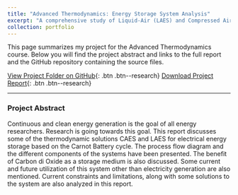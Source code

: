 ```yaml
---
title: "Advanced Thermodynamics: Energy Storage System Analysis"
excerpt: "A comprehensive study of Liquid-Air (LAES) and Compressed Air (CAES) energy storage systems based on the Carnot Battery cycle."
collection: portfolio
---
```


This page summarizes my project for the Advanced Thermodynamics course. Below you will find the project abstract and links to the full report and the GitHub repository containing the source files.

[View Project Folder on GitHub](https://github.com/souravds1/Portfolio/tree/main/Portfolio/Advanced%20Thermodynamics){: .btn .btn--research}
[Download Project Report](https://github.com/souravds1/Portfolio/raw/main/Portfolio/Advanced%20Thermodynamics/Advance%20Thermodynamics%20Project.pdf){: .btn .btn--research}

---

### Project Abstract
Continuous and clean energy generation is the goal of all energy researchers. Research is going towards this goal. This report discusses some of the thermodynamic solutions CAES and LAES for electrical energy storage based on the Carnot Battery cycle. The process flow diagram and the different components of the systems have been presented. The benefit of Carbon di Oxide as a storage medium is also discussed. Some current and future utilization of this system other than electricity generation are also mentioned. Current constraints and limitations, along with some solutions to the system are also analyzed in this report.
